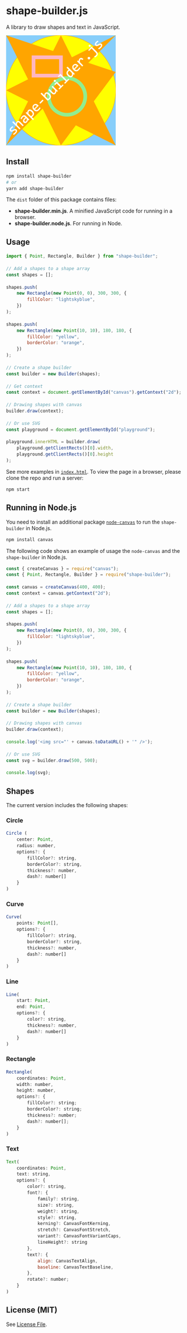 # shape-builder.js

A library to draw shapes and text in JavaScript.

![Alt text](public/logo.png?raw=true "shape-builder.js")

## Install

```Bash
npm install shape-builder
# or
yarn add shape-builder
```

The `dist` folder of this package contains files:

- **shape-builder.min.js**. A minified JavaScript code for running in a browser.
- **shape-builder.node.js**. For running in Node.

## Usage

```JavaScript
import { Point, Rectangle, Builder } from "shape-builder";

// Add a shapes to a shape array
const shapes = [];

shapes.push(
    new Rectangle(new Point(0, 0), 300, 300, {
        fillColor: "lightskyblue",
    })
);

shapes.push(
    new Rectangle(new Point(10, 10), 180, 180, {
        fillColor: "yellow",
        borderColor: "orange",
    })
);

// Create a shape builder
const builder = new Builder(shapes);

// Get context
const context = document.getElementById("canvas").getContext("2d");

// Drawing shapes with canvas
builder.draw(context);

// Or use SVG
const playground = document.getElementById("playground");

playground.innerHTML = builder.draw(
    playground.getClientRects()[0].width, 
    playground.getClientRects()[0].height
);

```

See more examples in [`index.html`](index.html). To view the page in a browser, please clone the repo and run a server:

```bash
npm start
```

## Running in Node.js

You need to install an additional package [`node-canvas`](https://github.com/Automattic/node-canvas) to run the `shape-builder` in Node.js.

```Bash
npm install canvas
```

The following code shows an example of usage the `node-canvas` and the `shape-builder` in Node.js.

```JavaScript
const { createCanvas } = require("canvas");
const { Point, Rectangle, Builder } = require("shape-builder");

const canvas = createCanvas(400, 400);
const context = canvas.getContext("2d");

// Add a shapes to a shape array
const shapes = [];

shapes.push(
    new Rectangle(new Point(0, 0), 300, 300, {
        fillColor: "lightskyblue",
    })
);

shapes.push(
    new Rectangle(new Point(10, 10), 180, 180, {
        fillColor: "yellow",
        borderColor: "orange",
    })
);

// Create a shape builder
const builder = new Builder(shapes);

// Drawing shapes with canvas
builder.draw(context);

console.log('<img src="' + canvas.toDataURL() + '" />');

// Or use SVG
const svg = builder.draw(500, 500);

console.log(svg);

```

## Shapes

The current version includes the following shapes:

### Circle

```JavaScript
Circle (
    center: Point, 
    radius: number, 
    options?: {
        fillColor?: string,
        borderColor?: string,
        thickness?: number,
        dash?: number[]
    }
)
```

### Curve

```JavaScript
Curve(
    points: Point[], 
    options?: {
        fillColor?: string,
        borderColor?: string,
        thickness?: number,
        dash?: number[]
    }
)
```

### Line

```JavaScript
Line(
    start: Point, 
    end: Point, 
    options?: {
        color?: string,
        thickness?: number,
        dash?: number[]
    }
)
```

### Rectangle

```JavaScript
Rectangle(
    coordinates: Point, 
    width: number, 
    height: number, 
    options?: {
        fillColor?: string;
        borderColor?: string;
        thickness?: number;
        dash?: number[];
    }
)
```

### Text

```JavaScript
Text(
    coordinates: Point,
    text: string, 
    options?: {
        color?: string,
        font?: {
            family?: string,
            size?: string,
            weight?: string,
            style?: string,
            kerning?: CanvasFontKerning,
            stretch?: CanvasFontStretch,
            variant?: CanvasFontVariantCaps,
            lineHeight?: string
        },
        text?: {
            align: CanvasTextAlign,
            baseline: CanvasTextBaseline,
        },
        rotate?: number;
    }
)
```

## License (MIT)

See [License File](LICENSE).
